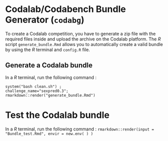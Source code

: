 # Codalab/Codabench Bundle Generator (`codabg`)

To create a Codalab competition, you have to generate a zip file with
the required files inside and upload the archive on the Codalab
platform. The *R* script `generate_bundle.Rmd` allows you to
automatically create a valid bundle by using the *R* terminal and `config.R` file.

## Generate a Codalab bundle

In a *R* terminal, run the following command :
```
system("bash clean.sh") ;  
challenge_name="sexpred0.3"; 
rmarkdown::render("generate_bundle.Rmd")
```

# Test the Codalab bundle

In a *R* terminal, run the following command :
`rmarkdown::render(input = "Bundle_test.Rmd", envir = new.env( ) )`

